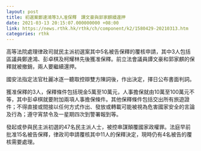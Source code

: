```yaml
---
layout: post
title: 初選案鄭達鴻等3人准保釋　譚文豪與郭家麒續還押
date: 2021-03-13 20:15:07.000000000 +08:00
link: https://news.rthk.hk/rthk/ch/component/k2/1580429-20210313.htm
categories: rthk
---
```


高等法院處理律政司就民主派初選案其中5名被告保釋的覆核申請，其中3人包括區議員鄭達鴻、彭卓棋及柯耀林先後獲准保釋。前立法會議員譚文豪和郭家麒的保釋就被撤銷，兩人要繼續還押。

國安法指定法官杜麗冰逐一聽取控辯雙方陳詞後，作出決定，擇日公布書面判詞。

獲准保釋的3人，保釋條件包括現金5萬至10萬元，人事擔保就由10萬至100萬元不等，其中彭卓棋就要附加兩項人事擔保條件。其他保釋條件包括交出所有旅遊證件；不得直接或間接以任何方式作出、發放或轉載可能被視為危害國家安全的言論及行為；遵守宵禁令及一星期四次到警署報到等。

發起或參與民主派初選的47名民主派人士，被控串謀顛覆國家政權罪。法庭早前批准15名被告保釋，律政司申請覆核其中11人的保釋決定，現時仍有4名被告的覆核需要處理。
